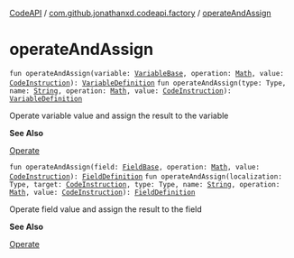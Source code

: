 [CodeAPI](../index.md) / [com.github.jonathanxd.codeapi.factory](index.md) / [operateAndAssign](.)

# operateAndAssign

`fun operateAndAssign(variable: `[`VariableBase`](../com.github.jonathanxd.codeapi.base/-variable-base/index.md)`, operation: `[`Math`](../com.github.jonathanxd.codeapi.operator/-operator/-math/index.md)`, value: `[`CodeInstruction`](../com.github.jonathanxd.codeapi/-code-instruction.md)`): `[`VariableDefinition`](../com.github.jonathanxd.codeapi.base/-variable-definition/index.md)
`fun operateAndAssign(type: Type, name: `[`String`](https://kotlinlang.org/api/latest/jvm/stdlib/kotlin/-string/index.html)`, operation: `[`Math`](../com.github.jonathanxd.codeapi.operator/-operator/-math/index.md)`, value: `[`CodeInstruction`](../com.github.jonathanxd.codeapi/-code-instruction.md)`): `[`VariableDefinition`](../com.github.jonathanxd.codeapi.base/-variable-definition/index.md)

Operate variable value and assign the result to the variable

**See Also**

[Operate](../com.github.jonathanxd.codeapi.base/-operate/index.md)

`fun operateAndAssign(field: `[`FieldBase`](../com.github.jonathanxd.codeapi.base/-field-base/index.md)`, operation: `[`Math`](../com.github.jonathanxd.codeapi.operator/-operator/-math/index.md)`, value: `[`CodeInstruction`](../com.github.jonathanxd.codeapi/-code-instruction.md)`): `[`FieldDefinition`](../com.github.jonathanxd.codeapi.base/-field-definition/index.md)
`fun operateAndAssign(localization: Type, target: `[`CodeInstruction`](../com.github.jonathanxd.codeapi/-code-instruction.md)`, type: Type, name: `[`String`](https://kotlinlang.org/api/latest/jvm/stdlib/kotlin/-string/index.html)`, operation: `[`Math`](../com.github.jonathanxd.codeapi.operator/-operator/-math/index.md)`, value: `[`CodeInstruction`](../com.github.jonathanxd.codeapi/-code-instruction.md)`): `[`FieldDefinition`](../com.github.jonathanxd.codeapi.base/-field-definition/index.md)

Operate field value and assign the result to the field

**See Also**

[Operate](../com.github.jonathanxd.codeapi.base/-operate/index.md)

